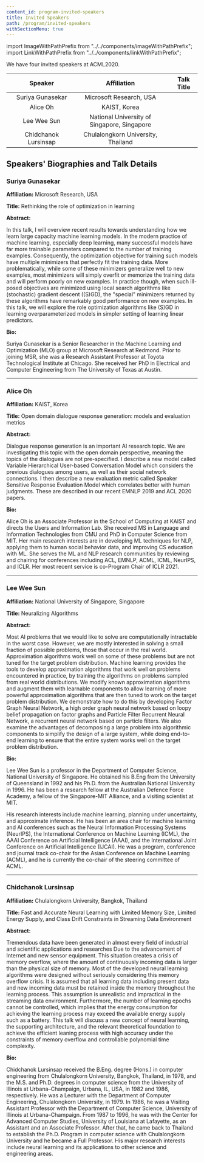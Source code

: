 ```yaml
---
content_id: program-invited-speakers
title: Invited Speakers
path: /program/invited-speakers
withSectionMenu: true
---
```


import ImageWithPathPrefix from "../../components/imageWithPathPrefix";
import LinkWithPathPrefix from "../../components/linkWithPathPrefix";

We have four invited speakers at ACML2020.

|  | Speaker  | Affiliation  | Talk Title  |
|:---:|:---:|:---:|:---:|
| <ImageWithPathPrefix width="200px" src="pathPrefix::/invited-speakers/SuriyaGunasekar.jpg"/> | Suriya Gunasekar | Microsoft Research, USA | <LinkWithPathPrefix text="Rethinking the role of optimization in learning" href="pathPrefix::/video/invited-talk/suriya-gunasekar"/>|
| <ImageWithPathPrefix width="200px" src="pathPrefix::/invited-speakers/AliceOh.jpg"/> | Alice Oh | KAIST, Korea | <LinkWithPathPrefix text="Open domain dialogue response generation: models and evaluation metrics" href="pathPrefix::/video/invited-talk/alice-oh"/> |
| <ImageWithPathPrefix width="200px" src="pathPrefix::/invited-speakers/WeeSunLee.jpg"/> | Lee Wee Sun | National University of Singapore, Singapore | <LinkWithPathPrefix text="Neuralizing Algorithms" href="pathPrefix::/video/invited-talk/lee-wee-sun"/> |
| <ImageWithPathPrefix width="200px" src="pathPrefix::/invited-speakers/chidchnok.jpg"/> | Chidchanok Lursinsap | Chulalongkorn University, Thailand |  <LinkWithPathPrefix text="Fast and Accurate Neural Learning with Limited Memory Size, Limited Energy Supply, and Class Drift Constraints in Streaming Data Environment" href="pathPrefix::/video/invited-talk/chidchanok-lursinsap"/> |

## Speakers' Biographies and Talk Details

### Suriya Gunasekar
<div align="center">
    <ImageWithPathPrefix width="200px" src="pathPrefix::/invited-speakers/SuriyaGunasekar.jpg"/> 
</div>

**Affiliation:** Microsoft Research, USA

**Title:** Rethinking the role of optimization in learning

**Abstract:**

In this talk, I will overview recent results towards understanding how we learn large capacity machine learning models. In the modern practice of machine learning, especially deep learning, many successful models have far more trainable parameters compared to the number of training examples. Consequently, the optimization objective for training such models have multiple minimizers that perfectly fit the training data. More problematically, while some of these minimizers generalize well to new examples, most minimizers will simply overfit or memorize the training data and will perform poorly on new examples. In practice though, when such ill-posed objectives are minimized using local search algorithms like (stochastic) gradient descent ((S)GD), the "special" minimizers returned by these algorithms have remarkably good performance on new examples. In this talk, we will explore the role optimization algorithms like (S)GD in learning overparameterized models in simpler setting of learning linear predictors.

**Bio:**

Suriya Gunasekar is a Senior Researcher in the Machine Learning and Optimization (MLO) group at Microsoft Research at Redmond. Prior to joining MSR, she was a Research Assistant Professor at Toyota Technological Institute at Chicago. She received her PhD in Electrical and Computer Engineering from The University of Texas at Austin. 

<hr/>

### Alice Oh
<div align="center">
    <ImageWithPathPrefix width="200px" src="pathPrefix::/invited-speakers/AliceOh.jpg"/> 
</div>

**Affiliation:** KAIST, Korea

**Title:** Open domain dialogue response generation: models and evaluation metrics

**Abstract:**

Dialogue response generation is an important AI research topic. We are investigating this topic with the open domain perspective, meaning the topics of the dialogues are not pre-specified. I describe a new model called Variable Hierarchical User-based Conversation Model which considers the previous dialogues among users, as well as their social network connections. I then describe a new evaluation metric called Speaker Sensitive Response Evaluation Model which correlates better with human judgments. These are described in our recent EMNLP 2019 and ACL 2020 papers.

**Bio:**

Alice Oh is an Associate Professor in the School of Computing at KAIST and directs the Users and Information Lab. She received MS in Language and Information Technologies from CMU and PhD in Computer Science from MIT. Her main research interests are in developing ML techniques for NLP, applying them to human social behavior data, and improving CS education with ML. She serves the ML and NLP research communities by reviewing and chairing for conferences including ACL, EMNLP, ACML, ICML, NeurIPS, and ICLR. Her most recent service is co-Program Chair of ICLR 2021.

<hr/>

### Lee Wee Sun
<div align="center">
    <ImageWithPathPrefix width="200px" src="pathPrefix::/invited-speakers/WeeSunLee.jpg"/> 
</div>

**Affiliation:** National University of Singapore, Singapore

**Title:** Neuralizing Algorithms

**Abstract:**

Most AI problems that we would like to solve are computationally intractable in the worst case. However, we are mostly interested in solving a small fraction of possible problems, those that occur in the real world. Approximation algorithms work well on some of these problems but are not tuned for the target problem distribution. Machine learning provides the tools to develop approximation algorithms that work well on problems encountered in practice, by training the algorithms on problems sampled from real world distributions. We modify known approximation algorithms and augment them with learnable components to allow learning of more powerful approximation algorithms that are then tuned to work on the target problem distribution. We demonstrate how to do this by developing Factor Graph Neural Network, a high order graph neural network based on loopy belief propagation on factor graphs and Particle Filter Recurrent Neural Network, a recurrent neural network based on particle filters. We also examine the advantages of decomposing a large problem into algorithmic components to simplify the design of a large system, while doing end-to-end learning to ensure that the entire system works well on the target problem distribution.

**Bio:**

Lee Wee Sun is a professor in the Department of Computer Science, National University of Singapore. He obtained his B.Eng from the University of Queensland in 1992 and his Ph.D. from the Australian National University in 1996. He has been a research fellow at the Australian Defence Force Academy, a fellow of the Singapore-MIT Alliance, and a visiting scientist at MIT.  

His research interests include machine learning, planning under uncertainty, and approximate inference. He has been an area chair for machine learning and AI conferences such as the Neural Information Processing Systems (NeurIPS), the International Conference on Machine Learning (ICML), the AAAI Conference on Artificial Intelligence (AAAI), and the International Joint Conference on Artificial Intelligence (IJCAI). He was a program, conference and journal track co-chair for the Asian Conference on Machine Learning (ACML), and he is currently the co-chair of the steering committee of ACML.

<hr/>

### Chidchanok Lursinsap
<div align="center">
    <ImageWithPathPrefix width="200px" src="pathPrefix::/invited-speakers/chidchnok.jpg"/> 
</div>

**Affiliation:** Chulalongkorn University, Bangkok, Thailand

**Title:** Fast and Accurate Neural Learning with Limited Memory Size, Limited Energy Supply, and Class Drift Constraints in Streaming Data Environment

**Abstract:**

Tremendous data have been generated in almost every field of industrial and scientific applications and researches Due to the advancement of Internet and new sensor equipment. This situation creates a crisis of memory overflow, where the amount of continuously incoming data is larger than the physical size of memory. Most of the developed neural learning algorithms were designed without seriously considering this memory overflow crisis. It is assumed that all learning data including present data and new incoming data must be retained inside the memory throughout the learning process. This assumption is unrealistic and impractical in the streaming data environment. Furthermore, the number of learning epochs cannot be controlled, which implies that the energy consumption for achieving the learning process may exceed the available energy supply such as a battery. This talk will discuss a new concept of neural learning, the supporting architecture, and the relevant theoretical foundation to achieve the efficient leaning process with high accuracy under the constraints of memory overflow and controllable polynomial time complexity.

**Bio:**

Chidchanok Lursinsap received the B.Eng. degree (Hons.) in computer engineering from Chulalongkorn University, Bangkok,
Thailand, in 1978, and the M.S. and Ph.D. degrees in computer science from the University of Illinois at
Urbana–Champaign, Urbana, IL, USA, in 1982 and 1986, respectively.
He was a Lecturer with the Department of Computer Engineering, Chulalongkorn University, in 1979. In 1986,
he was a Visiting Assistant Professor with the Department of Computer Science, University of Illinois at Urbana–Champaign.
From 1987 to 1996, he was with the Center for Advanced Computer Studies, University of Louisiana at Lafayette,
as an Assistant and an Associate Professor.
After that, he came back to Thailand to establish the Ph.D. Program in computer science with Chulalongkorn University
and he became a Full Professor. His major research interests include neural learning and its applications to other science and engineering areas.